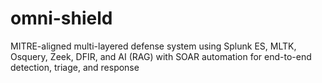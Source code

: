 # omni-shield
MITRE-aligned multi-layered defense system using Splunk ES, MLTK, Osquery, Zeek, DFIR, and AI (RAG) with SOAR automation for end-to-end detection, triage, and response

